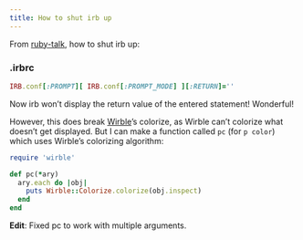 ```yaml
---
title: How to shut irb up
---
```


From [ruby-talk](http://groups.google.com/group/comp.lang.ruby/browse_thread/thread/9c1febbe05513dc0/b9d4686b270e4f50), how to shut irb up:

### .irbrc

```ruby
IRB.conf[:PROMPT][ IRB.conf[:PROMPT_MODE] ][:RETURN]='' 
```

Now irb won’t display the return value of the entered statement! Wonderful!

However, this does break [Wirble](http://pablotron.org/software/wirble/)’s colorize, as Wirble can’t colorize what doesn’t get displayed. But I can make a function called `pc` (for `p color`) which uses Wirble’s colorizing algorithm:

```ruby
require 'wirble'

def pc(*ary)
  ary.each do |obj|
    puts Wirble::Colorize.colorize(obj.inspect)
  end
end
```

**Edit**: Fixed pc to work with multiple arguments.
